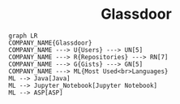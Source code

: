 <h1 align="center">Glassdoor</h1>

```mermaid
graph LR
COMPANY_NAME{Glassdoor}
COMPANY_NAME ---> U{Users} ---> UN[5]
COMPANY_NAME ---> R{Repositories} ---> RN[7]
COMPANY_NAME ---> G{Gists} ---> GN[5]
COMPANY_NAME ---> ML{Most Used<br>Languages}
ML --> Java[Java]
ML --> Jupyter_Notebook[Jupyter Notebook]
ML --> ASP[ASP]
```
